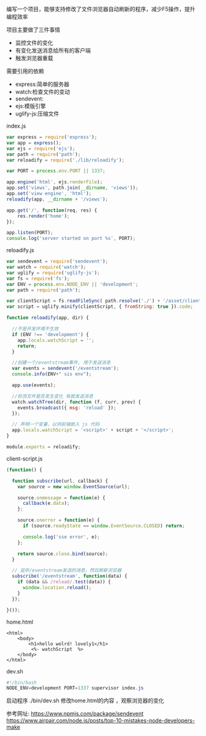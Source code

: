 编写一个项目，能够支持修改了文件浏览器自动刷新的程序，减少F5操作，提升编程效率

项目主要做了三件事情

- 监控文件的变化
- 有变化发送消息给所有的客户端
- 触发浏览器重载

需要引用的依赖

- express:简单的服务器
- watch:检查文件的变动
- sendevent:
- ejs:模版引擎
- uglify-js:压缩文件

index.js
```javaScript
var express = require('express');
var app = express();
var ejs = require('ejs');
var path = require('path');
var reloadify = require('./lib/reloadify');

var PORT = process.env.PORT || 1337;

app.engine('html', ejs.renderFile);
app.set('views', path.join(__dirname, 'views'));
app.set('view engine', 'html');
reloadify(app, __dirname + '/views');

app.get('/', function(req, res) {
	res.render('home');
});

app.listen(PORT);
console.log('server started on port %s', PORT);
```

reloadify.js
```javaScript
var sendevent = require('sendevent');
var watch = require('watch');
var uglify = require('uglify-js');
var fs = require('fs');
var ENV = process.env.NODE_ENV || 'development';
var path = require('path');

var clientScript = fs.readFileSync( path.resolve('./') + '/asset/client-script.js', 'utf8');
var script = uglify.minify(clientScript, { fromString: true }).code;

function reloadify(app, dir) {

  //不是开发环境不生效
  if (ENV !== 'development') {
    app.locals.watchScript = '';
    return;
  }

  //创建一个/eventstream事件, 用于发送消息
  var events = sendevent('/eventstream');
  console.info(ENV+" sis env");

  app.use(events);

  //检测文件是否发生变化 有就发送消息
  watch.watchTree(dir, function (f, curr, prev) {
    events.broadcast({ msg: 'reload' });
  });

  // 声明一个变量，以供前端嵌入 js 代码
  app.locals.watchScript = '<script>' + script + '</script>';
}

module.exports = reloadify;
```

client-script.js
```javaScript
(function() {

  function subscribe(url, callback) {
    var source = new window.EventSource(url);

    source.onmessage = function(e) {
      callback(e.data);
    };

    source.onerror = function(e) {
      if (source.readyState == window.EventSource.CLOSED) return;

      console.log('sse error', e);
    };

    return source.close.bind(source);
  }

  // 监听/eventstream发送的消息，然后刷新浏览器
  subscribe('/eventstream', function(data) {
    if (data && /reload/.test(data)) {
      window.location.reload();
    }
  });

}());
```
home.html
```Markup
<html>
	<body>
		<h1>hello wolrd! lovely1</h1>
		 <%- watchScript  %>
	</body>
</html>
```

dev.sh
```powerShell
#!/bin/bash
NODE_ENV=development PORT=1337 supervisor index.js
```
启动程序 ./bin/dev.sh
修改home.html的内容 ，观察浏览器的变化



参考网址:
https://www.npmjs.com/package/sendevent
https://www.airpair.com/node.js/posts/top-10-mistakes-node-developers-make
